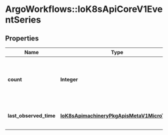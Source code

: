 # ArgoWorkflows::IoK8sApiCoreV1EventSeries

## Properties
Name | Type | Description | Notes
------------ | ------------- | ------------- | -------------
**count** | **Integer** | Number of occurrences in this series up to the last heartbeat time | [optional] 
**last_observed_time** | [**IoK8sApimachineryPkgApisMetaV1MicroTime**](IoK8sApimachineryPkgApisMetaV1MicroTime.md) | Time of the last occurrence observed | [optional] 


